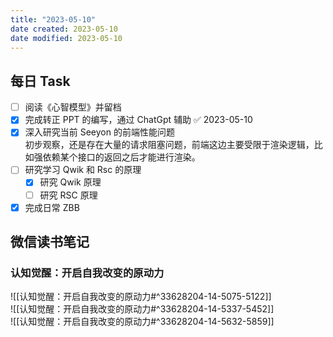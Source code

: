 ```yaml
---
title: "2023-05-10"
date created: 2023-05-10
date modified: 2023-05-10
---
```


## 每日 Task

- [ ] 阅读《心智模型》并留档
- [x] 完成转正 PPT 的编写，通过 ChatGpt 辅助 ✅ 2023-05-10
- [x] 深入研究当前 Seeyon 的前端性能问题  
      初步观察，还是存在大量的请求阻塞问题，前端这边主要受限于渲染逻辑，比如强依赖某个接口的返回之后才能进行渲染。
- [ ] 研究学习 Qwik 和 Rsc 的原理
	- [x] 研究 Qwik 原理
	- [ ] 研究 RSC 原理
- [x] 完成日常 ZBB

## 微信读书笔记

<!-- start of weread -->

### 认知觉醒：开启自我改变的原动力

![[认知觉醒：开启自我改变的原动力#^33628204-14-5075-5122]]  
![[认知觉醒：开启自我改变的原动力#^33628204-14-5337-5452]]  
![[认知觉醒：开启自我改变的原动力#^33628204-14-5632-5859]]

<!-- end of weread -->
